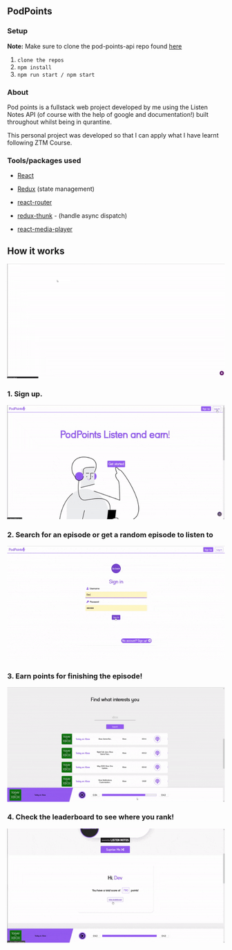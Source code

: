 ## PodPoints

### Setup
<!-- <h3>How to set-up</h3> -->
<b>Note:</b> Make sure to clone the pod-points-api repo found [here]() 
1. `clone the repos` 
2. `npm install`
3. `npm run start / npm start`

### About

<p>
  Pod points is a fullstack web project developed by me using the Listen Notes API (of course with the help of google and documentation!) built throughout whilst being in qurantine.
</p>
<p>
  This personal project was developed so that I can apply what I have learnt following ZTM Course.
</p>

### Tools/packages used
* [React]("https://create-react-app.dev/")
* [Redux]("https://redux.js.org/") (state management)
* [react-router]("https://reactrouter.com/")
* [redux-thunk]("https://www.npmjs.com/package/redux-thunk") - (handle async dispatch)

* [react-media-player]("https://github.com/souporserious/react-media-player")

## How it works
![](gif/home.gif)

### 1. Sign up.
![](gif/form.gif)

### 2. Search for an episode or get a random episode to listen to
![](gif/random+search.gif)

### 3. Earn points for finishing the episode!
![](gif/score.gif)

### 4. Check the leaderboard to see where you rank!
![](gif/leaderboard.gif)
